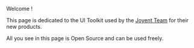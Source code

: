 Welcome !

This page is dedicated to the UI Toolkit used by the [Joyent Team](https://www.joyent.com/) for their new products.

All you see in this page is Open Source and can be used freely.